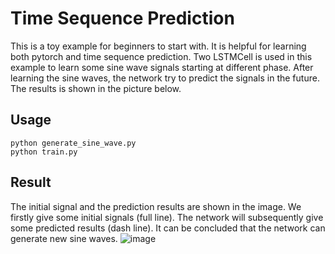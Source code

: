 # Time Sequence Prediction
This is a toy example for beginners to start with. It is helpful for learning both pytorch and time sequence prediction. Two LSTMCell is used in this example to learn some sine wave signals starting at different phase. After learning the sine waves, the network try to predict the signals in the future. The results is shown in the picture below.

## Usage

```
python generate_sine_wave.py
python train.py
```

## Result
The initial signal and the prediction results are shown in the image. We firstly give some initial signals (full line). The network will  subsequently give some predicted results (dash line). It can be concluded that the network can generate new sine waves.
![image](https://cloud.githubusercontent.com/assets/1419566/24184438/e24f5280-0f08-11e7-8f8b-4d972b527a81.png)
